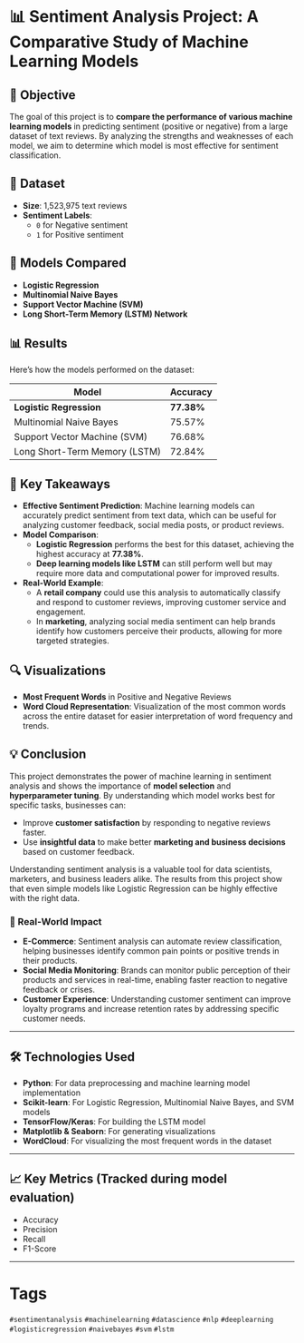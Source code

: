 # 📊 Sentiment Analysis Project: A Comparative Study of Machine Learning Models

## 🚀 Objective
The goal of this project is to **compare the performance of various machine learning models** in predicting sentiment (positive or negative) from a large dataset of text reviews. By analyzing the strengths and weaknesses of each model, we aim to determine which model is most effective for sentiment classification.

## 📁 Dataset
- **Size**: 1,523,975 text reviews
- **Sentiment Labels**: 
  - `0` for Negative sentiment
  - `1` for Positive sentiment

## 🧠 Models Compared
- **Logistic Regression**
- **Multinomial Naive Bayes**
- **Support Vector Machine (SVM)**
- **Long Short-Term Memory (LSTM) Network**

## 📊 Results
Here’s how the models performed on the dataset:

| Model                        | Accuracy     |
|-------------------------------|--------------|
| **Logistic Regression**        | **77.38%**   |
| Multinomial Naive Bayes        | 75.57%       |
| Support Vector Machine (SVM)   | 76.68%       |
| Long Short-Term Memory (LSTM)  | 72.84%       |

## 🎯 Key Takeaways
- **Effective Sentiment Prediction**: Machine learning models can accurately predict sentiment from text data, which can be useful for analyzing customer feedback, social media posts, or product reviews.
- **Model Comparison**: 
  - **Logistic Regression** performs the best for this dataset, achieving the highest accuracy at **77.38%**.
  - **Deep learning models like LSTM** can still perform well but may require more data and computational power for improved results.
- **Real-World Example**: 
  - A **retail company** could use this analysis to automatically classify and respond to customer reviews, improving customer service and engagement.
  - In **marketing**, analyzing social media sentiment can help brands identify how customers perceive their products, allowing for more targeted strategies.

## 🔍 Visualizations
- **Most Frequent Words** in Positive and Negative Reviews
- **Word Cloud Representation**: Visualization of the most common words across the entire dataset for easier interpretation of word frequency and trends.



## 💡 Conclusion
This project demonstrates the power of machine learning in sentiment analysis and shows the importance of **model selection** and **hyperparameter tuning**. By understanding which model works best for specific tasks, businesses can:
- Improve **customer satisfaction** by responding to negative reviews faster.
- Use **insightful data** to make better **marketing and business decisions** based on customer feedback.
  
Understanding sentiment analysis is a valuable tool for data scientists, marketers, and business leaders alike. The results from this project show that even simple models like Logistic Regression can be highly effective with the right data.


### 🚀 Real-World Impact
- **E-Commerce**: Sentiment analysis can automate review classification, helping businesses identify common pain points or positive trends in their products.
- **Social Media Monitoring**: Brands can monitor public perception of their products and services in real-time, enabling faster reaction to negative feedback or crises.
- **Customer Experience**: Understanding customer sentiment can improve loyalty programs and increase retention rates by addressing specific customer needs.

---

## 🛠️ Technologies Used
- **Python**: For data preprocessing and machine learning model implementation
- **Scikit-learn**: For Logistic Regression, Multinomial Naive Bayes, and SVM models
- **TensorFlow/Keras**: For building the LSTM model
- **Matplotlib & Seaborn**: For generating visualizations
- **WordCloud**: For visualizing the most frequent words in the dataset

---

## 📈 Key Metrics (Tracked during model evaluation)
- Accuracy
- Precision
- Recall
- F1-Score

---

# Tags
`#sentimentanalysis` `#machinelearning` `#datascience` `#nlp` `#deeplearning` `#logisticregression` `#naivebayes` `#svm` `#lstm`
